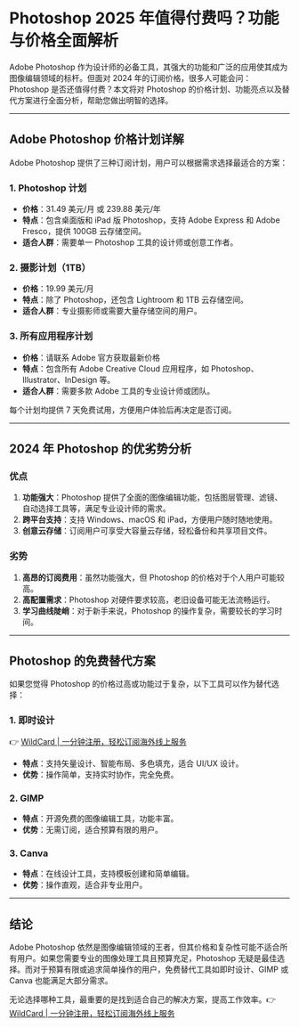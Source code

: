 # Photoshop 2025 年值得付费吗？功能与价格全面解析

Adobe Photoshop 作为设计师的必备工具，其强大的功能和广泛的应用使其成为图像编辑领域的标杆。但面对 2024 年的订阅价格，很多人可能会问：Photoshop 是否还值得付费？本文将对 Photoshop 的价格计划、功能亮点以及替代方案进行全面分析，帮助您做出明智的选择。

---

## Adobe Photoshop 价格计划详解

Adobe Photoshop 提供了三种订阅计划，用户可以根据需求选择最适合的方案：

### 1. Photoshop 计划
- **价格**：31.49 美元/月 或 239.88 美元/年
- **特点**：包含桌面版和 iPad 版 Photoshop，支持 Adobe Express 和 Adobe Fresco，提供 100GB 云存储空间。
- **适合人群**：需要单一 Photoshop 工具的设计师或创意工作者。

### 2. 摄影计划（1TB）
- **价格**：19.99 美元/月
- **特点**：除了 Photoshop，还包含 Lightroom 和 1TB 云存储空间。
- **适合人群**：专业摄影师或需要大量存储空间的用户。

### 3. 所有应用程序计划
- **价格**：请联系 Adobe 官方获取最新价格
- **特点**：包含所有 Adobe Creative Cloud 应用程序，如 Photoshop、Illustrator、InDesign 等。
- **适合人群**：需要多款 Adobe 工具的专业设计师或团队。

每个计划均提供 7 天免费试用，方便用户体验后再决定是否订阅。

---

## 2024 年 Photoshop 的优劣势分析

### 优点
1. **功能强大**：Photoshop 提供了全面的图像编辑功能，包括图层管理、滤镜、自动选择工具等，满足专业设计师的需求。
2. **跨平台支持**：支持 Windows、macOS 和 iPad，方便用户随时随地使用。
3. **创意云存储**：订阅用户可享受大容量云存储，轻松备份和共享项目文件。

### 劣势
1. **高昂的订阅费用**：虽然功能强大，但 Photoshop 的价格对于个人用户可能较高。
2. **高配置需求**：Photoshop 对硬件要求较高，老旧设备可能无法流畅运行。
3. **学习曲线陡峭**：对于新手来说，Photoshop 的操作复杂，需要较长的学习时间。

---

## Photoshop 的免费替代方案

如果您觉得 Photoshop 的价格过高或功能过于复杂，以下工具可以作为替代选择：

### 1. 即时设计
👉 [WildCard | 一分钟注册，轻松订阅海外线上服务](https://bbtdd.com/WildCard)  
- **特点**：支持矢量设计、智能布局、多色填充，适合 UI/UX 设计。
- **优势**：操作简单，支持实时协作，完全免费。

### 2. GIMP
- **特点**：开源免费的图像编辑工具，功能丰富。
- **优势**：无需订阅，适合预算有限的用户。

### 3. Canva
- **特点**：在线设计工具，支持模板创建和简单编辑。
- **优势**：操作直观，适合非专业用户。

---

## 结论

Adobe Photoshop 依然是图像编辑领域的王者，但其价格和复杂性可能不适合所有用户。如果您需要专业的图像处理工具且预算充足，Photoshop 无疑是最佳选择。而对于预算有限或追求简单操作的用户，免费替代工具如即时设计、GIMP 或 Canva 也能满足大部分需求。

无论选择哪种工具，最重要的是找到适合自己的解决方案，提高工作效率。👉 [WildCard | 一分钟注册，轻松订阅海外线上服务](https://bbtdd.com/WildCard)